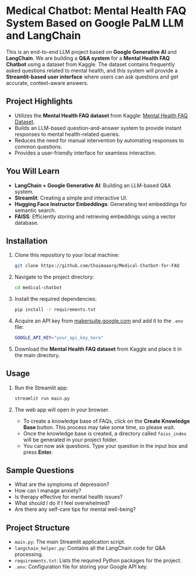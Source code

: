 # Medical Chatbot: Mental Health FAQ System Based on Google PaLM LLM and LangChain  

This is an end-to-end LLM project based on **Google Generative AI** and **LangChain**. We are building a **Q&A system** for a **Mental Health FAQ Chatbot** using a dataset from Kaggle. The dataset contains frequently asked questions related to mental health, and this system will provide a **Streamlit-based user interface** where users can ask questions and get accurate, context-aware answers.

## Project Highlights

- Utilizes the **Mental Health FAQ dataset** from Kaggle: [Mental Health FAQ Dataset](https://www.kaggle.com/datasets/narendrageek/mental-health-faq-for-chatbot).
- Builds an LLM-based question-and-answer system to provide instant responses to mental health-related queries.
- Reduces the need for manual intervention by automating responses to common questions.
- Provides a user-friendly interface for seamless interaction.

## You Will Learn
- **LangChain + Google Generative AI**: Building an LLM-based Q&A system.
- **Streamlit**: Creating a simple and interactive UI.
- **Hugging Face Instructor Embeddings**: Generating text embeddings for semantic search.
- **FAISS**: Efficiently storing and retrieving embeddings using a vector database.

## Installation

1. Clone this repository to your local machine:
   ```bash
   git clone https://github.com/Chaimaaorg/Medical-Chatbot-for-FAQ
   ```

2. Navigate to the project directory:
   ```bash
   cd medical-chatbot
   ```

3. Install the required dependencies:
   ```bash
   pip install -r requirements.txt
   ```

4. Acquire an API key from [makersuite.google.com](https://makersuite.google.com/) and add it to the `.env` file:
   ```bash
   GOOGLE_API_KEY="your_api_key_here"
   ```

5. Download the **Mental Health FAQ dataset** from Kaggle and place it in the main directory.

## Usage

1. Run the Streamlit app:
   ```bash
   streamlit run main.py
   ```

2. The web app will open in your browser.

   - To create a knowledge base of FAQs, click on the **Create Knowledge Base** button. This process may take some time, so please wait.
   - Once the knowledge base is created, a directory called `faiss_index` will be generated in your project folder.
   - You can now ask questions. Type your question in the input box and press **Enter**.

## Sample Questions
- What are the symptoms of depression?
- How can I manage anxiety?
- Is therapy effective for mental health issues?
- What should I do if I feel overwhelmed?
- Are there any self-care tips for mental well-being?

## Project Structure

- `main.py`: The main Streamlit application script.
- `langchain_helper.py`: Contains all the LangChain code for Q&A processing.
- `requirements.txt`: Lists the required Python packages for the project.
- `.env`: Configuration file for storing your Google API key.

